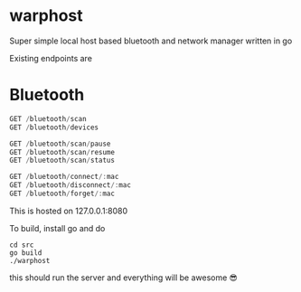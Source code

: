 # warphost

Super simple local host based bluetooth and network manager written in go

Existing endpoints are

# Bluetooth
```js
GET /bluetooth/scan
GET /bluetooth/devices

GET /bluetooth/scan/pause
GET /bluetooth/scan/resume
GET /bluetooth/scan/status

GET /bluetooth/connect/:mac
GET /bluetooth/disconnect/:mac
GET /bluetooth/forget/:mac
```

This is hosted on 127.0.0.1:8080

To build, install go and do

```
cd src
go build
./warphost
```

this should run the server and everything will be awesome :sunglasses: